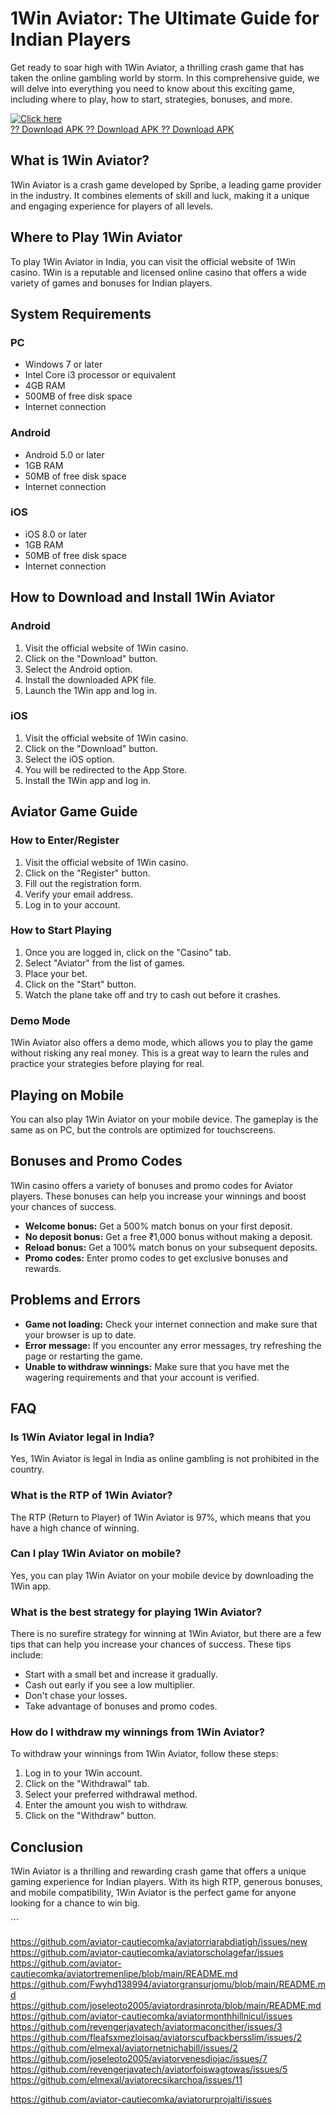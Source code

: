

# 1Win Aviator: The Ultimate Guide for Indian Players

Get ready to soar high with 1Win Aviator, a thrilling crash game that
has taken the online gambling world by storm. In this comprehensive
guide, we will delve into everything you need to know about this
exciting game, including where to play, how to start, strategies,
bonuses, and more.

[![Click
here](https://readscoops.com/wp-content/uploads/2023/03/Readscoop-aviator-1-1.jpg)](https://traff.sbs/deff)\
[?? Download APK ?? Download APK ?? Download
APK](https://traff.sbs/deff)




## What is 1Win Aviator?

1Win Aviator is a crash game developed by Spribe, a leading game
provider in the industry. It combines elements of skill and luck, making
it a unique and engaging experience for players of all levels.

## Where to Play 1Win Aviator

To play 1Win Aviator in India, you can visit the official website of
1Win casino. 1Win is a reputable and licensed online casino that offers
a wide variety of games and bonuses for Indian players.

## System Requirements

### PC

-   Windows 7 or later
-   Intel Core i3 processor or equivalent
-   4GB RAM
-   500MB of free disk space
-   Internet connection

### Android

-   Android 5.0 or later
-   1GB RAM
-   50MB of free disk space
-   Internet connection

### iOS

-   iOS 8.0 or later
-   1GB RAM
-   50MB of free disk space
-   Internet connection

## How to Download and Install 1Win Aviator

### Android

1.  Visit the official website of 1Win casino.
2.  Click on the "Download" button.
3.  Select the Android option.
4.  Install the downloaded APK file.
5.  Launch the 1Win app and log in.

### iOS

1.  Visit the official website of 1Win casino.
2.  Click on the "Download" button.
3.  Select the iOS option.
4.  You will be redirected to the App Store.
5.  Install the 1Win app and log in.

## Aviator Game Guide

### How to Enter/Register

1.  Visit the official website of 1Win casino.
2.  Click on the "Register" button.
3.  Fill out the registration form.
4.  Verify your email address.
5.  Log in to your account.

### How to Start Playing

1.  Once you are logged in, click on the "Casino" tab.
2.  Select "Aviator" from the list of games.
3.  Place your bet.
4.  Click on the "Start" button.
5.  Watch the plane take off and try to cash out before it crashes.

### Demo Mode

1Win Aviator also offers a demo mode, which allows you to play the game
without risking any real money. This is a great way to learn the rules
and practice your strategies before playing for real.

## Playing on Mobile

You can also play 1Win Aviator on your mobile device. The gameplay is
the same as on PC, but the controls are optimized for touchscreens.

## Bonuses and Promo Codes

1Win casino offers a variety of bonuses and promo codes for Aviator
players. These bonuses can help you increase your winnings and boost
your chances of success.

-   **Welcome bonus:** Get a 500% match bonus on your first deposit.
-   **No deposit bonus:** Get a free ₹1,000 bonus without making a
    deposit.
-   **Reload bonus:** Get a 100% match bonus on your subsequent
    deposits.
-   **Promo codes:** Enter promo codes to get exclusive bonuses and
    rewards.

## Problems and Errors

-   **Game not loading:** Check your internet connection and make sure
    that your browser is up to date.
-   **Error message:** If you encounter any error messages, try
    refreshing the page or restarting the game.
-   **Unable to withdraw winnings:** Make sure that you have met the
    wagering requirements and that your account is verified.

## FAQ

### Is 1Win Aviator legal in India?

Yes, 1Win Aviator is legal in India as online gambling is not prohibited
in the country.

### What is the RTP of 1Win Aviator?

The RTP (Return to Player) of 1Win Aviator is 97%, which means that you
have a high chance of winning.

### Can I play 1Win Aviator on mobile?

Yes, you can play 1Win Aviator on your mobile device by downloading the
1Win app.

### What is the best strategy for playing 1Win Aviator?

There is no surefire strategy for winning at 1Win Aviator, but there are
a few tips that can help you increase your chances of success. These
tips include:

-   Start with a small bet and increase it gradually.
-   Cash out early if you see a low multiplier.
-   Don\'t chase your losses.
-   Take advantage of bonuses and promo codes.

### How do I withdraw my winnings from 1Win Aviator?

To withdraw your winnings from 1Win Aviator, follow these steps:

1.  Log in to your 1Win account.
2.  Click on the "Withdrawal" tab.
3.  Select your preferred withdrawal method.
4.  Enter the amount you wish to withdraw.
5.  Click on the "Withdraw" button.

## Conclusion

1Win Aviator is a thrilling and rewarding crash game that offers a
unique gaming experience for Indian players. With its high RTP, generous
bonuses, and mobile compatibility, 1Win Aviator is the perfect game for
anyone looking for a chance to win big.

\`\`\`

https://github.com/aviator-cautiecomka/aviatorriarabdiatigh/issues/new
https://github.com/aviator-cautiecomka/aviatorscholagefar/issues
https://github.com/aviator-cautiecomka/aviatortremenlipe/blob/main/README.md
https://github.com/Fwyhd138994/aviatorgransurjomu/blob/main/README.md
https://github.com/joseleoto2005/aviatordrasinrota/blob/main/README.md
https://github.com/aviator-cautiecomka/aviatormonthhillnicul/issues
https://github.com/revengerjavatech/aviatormaconcither/issues/3
https://github.com/fleafsxmezloisaq/aviatorscufbackbersslim/issues/2
https://github.com/elmexal/aviatornetnichabill/issues/2
https://github.com/joseleoto2005/aviatorvenesdiojac/issues/7
https://github.com/revengerjavatech/aviatorfoiswagtowas/issues/5
https://github.com/elmexal/aviatorecsikarchoa/issues/11


https://github.com/aviator-cautiecomka/aviatorurprojalti/issues

